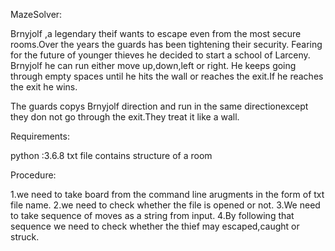 

MazeSolver:

Brnyjolf ,a legendary theif wants to escape even  from the most secure rooms.Over the years the guards has been tightening their security.
Fearing for the future of younger thieves he decided to start a school of Larceny.
Brnyjolf  he can run either move up,down,left or right.
He keeps going through empty spaces until he hits the wall or reaches the exit.If he reaches the exit he wins.

The guards copys Brnyjolf  direction and run in the same directionexcept they don not go through the exit.They treat it like a wall.

Requirements:

python :3.6.8
txt file contains structure of a room

Procedure:

1.we need to take board from the command line arugments in the form of txt file name.
2.we need to check whether the file is opened or not.
3.We need to take sequence of moves as a string from input.
4.By following that sequence we need to check whether the thief may escaped,caught or struck.


